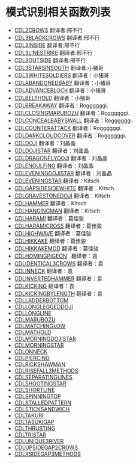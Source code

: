 # 模式识别相关函数列表

* [CDL2CROWS](CDL2CROWS.md) 翻译者:邢不行
* [CDL3BLACKCROWS](CDL3BLACKCROWS.md) 翻译者:邢不行
* [CDL3INSIDE](CDL3INSIDE.md) 翻译者:邢不行
* [CDL3LINESTRIKE](CDL3LINESTRIKE.md) 翻译者:邢不行
* [CDL3OUTSIDE](CDL3OUTSIDE.md) 翻译者:邢不行
* [CDL3STARSINSOUTH](CDL3STARSINSOUTH.md) 翻译者:小猪哥 
* [CDL3WHITESOLDIERS](CDL3WHITESOLDIERS.md) 翻译者：小猪哥 
* [CDLABANDONEDBABY](CDLABANDONEDBABY.md) 翻译者：小猪哥 
* [CDLADVANCEBLOCK](CDLADVANCEBLOCK.md) 翻译者：小猪哥 
* [CDLBELTHOLD](CDLBELTHOLD.md) 翻译者：小猪哥 
* [CDLBREAKAWAY](CDLBREAKAWAY.md) 翻译者：Roggggggi. 
* [CDLCLOSINGMARUBOZU](CDLCLOSINGMARUBOZU.md) 翻译者：Roggggggi. 
* [CDLCONCEALBABYSWALL](CDLCONCEALBABYSWALL.md) 翻译者：Roggggggi. 
* [CDLCOUNTERATTACK](CDLCOUNTERATTACK.md) 翻译者：Roggggggi. 
* [CDLDARKCLOUDCOVER](CDLDARKCLOUDCOVER.md) 翻译者：Roggggggi. 
* [CDLDOJI](CDLDOJI.md) 翻译者：刘晶晶 
* [CDLDOJISTAR](CDLDOJISTAR.md) 翻译者：刘晶晶 
* [CDLDRAGONFLYDOJI](CDLDRAGONFLYDOJI.md) 翻译者：刘晶晶 
* [CDLENGULFING](CDLENGULFING.md) 翻译者：刘晶晶 
* [CDLEVENINGDOJISTAR](CDLEVENINGDOJISTAR.md) 翻译者：刘晶晶 
* [CDLEVENINGSTAR](CDLEVENINGSTAR.md) 翻译者：Kitsch
* [CDLGAPSIDESIDEWHITE](CDLGAPSIDESIDEWHITE.md) 翻译者：Kitsch
* [CDLGRAVESTONEDOJI](CDLGRAVESTONEDOJI.md) 翻译者：Kitsch
* [CDLHAMMER](CDLHAMMER.md) 翻译者：Kitsch
* [CDLHANGINGMAN](CDLHANGINGMAN.md) 翻译者：Kitsch
* [CDLHARAMI](CDLHARAMI.md) 翻译者：葛佳骏
* [CDLHARAMICROSS](CDLHARAMICROSS.md) 翻译者：葛佳骏
* [CDLHIGHWAVE](CDLHIGHWAVE.md) 翻译者：葛佳骏
* [CDLHIKKAKE](CDLHIKKAKE.md) 翻译者：葛佳骏
* [CDLHIKKAKEMOD](CDLHIKKAKEMOD.md) 翻译者：葛佳骏
* [CDLHOMINGPIGEON](CDLHOMINGPIGEON.md)   翻译者：袁
* [CDLIDENTICAL3CROWS](CDLIDENTICAL3CROWS.md) 翻译者：袁
* [CDLINNECK](CDLINNECK.md) 翻译者：袁
* [CDLINVERTEDHAMMER](CDLINVERTEDHAMMER.md) 翻译者：袁
* [CDLKICKING](CDLKICKING.md) 翻译者：袁
* [CDLKICKINGBYLENGTH](CDLKICKINGBYLENGTH.md) 翻译者：袁
* [CDLLADDERBOTTOM](CDLLADDERBOTTOM.md)
* [CDLLONGLEGGEDDOJI](CDLLONGLEGGEDDOJI.md)
* [CDLLONGLINE](CDLLONGLINE.md)
* [CDLMARUBOZU](CDLMARUBOZU.md)
* [CDLMATCHINGLOW](CDLMATCHINGLOW.md)
* [CDLMATHOLD](CDLMATHOLD.md)
* [CDLMORNINGDOJISTAR](CDLMORNINGDOJISTAR.md)
* [CDLMORNINGSTAR](CDLMORNINGSTAR.md)
* [CDLONNECK](CDLONNECK.md)
* [CDLPIERCING](CDLPIERCING.md)
* [CDLRICKSHAWMAN](CDLRICKSHAWMAN.md)
* [CDLRISEFALL3METHODS](CDLRISEFALL3METHODS.md)
* [CDLSEPARATINGLINES](CDLSEPARATINGLINES.md)
* [CDLSHOOTINGSTAR](CDLSHOOTINGSTAR.md)
* [CDLSHORTLINE](CDLSHORTLINE.md)
* [CDLSPINNINGTOP](CDLSPINNINGTOP.md)
* [CDLSTALLEDPATTERN](CDLSTALLEDPATTERN.md)
* [CDLSTICKSANDWICH](CDLSTICKSANDWICH.md)
* [CDLTAKURI](CDLTAKURI.md)
* [CDLTASUKIGAP](CDLTASUKIGAP.md)
* [CDLTHRUSTING](CDLTHRUSTING.md)
* [CDLTRISTAR](CDLTRISTAR.md)
* [CDLUNIQUE3RIVER](CDLUNIQUE3RIVER.md)
* [CDLUPSIDEGAP2CROWS](CDLUPSIDEGAP2CROWS.md)
* [CDLXSIDEGAP3METHODS](CDLXSIDEGAP3METHODS.md)
